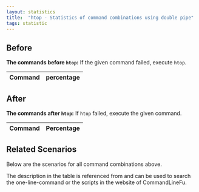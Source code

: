 ```yaml
---
layout: statistics
title:  "htop - Statistics of command combinations using double pipe"
tags: statistic
---
```


## Before

__The commands before `htop`:__ If the given command failed, execute `htop`.

| Command | percentage |
|--------|--------|



## After

__The commands after `htop`:__ If `htop` failed, execute the given command.

| Command | Percentage | 
|-------|--------|



## Related Scenarios

Below are the scenarios for all command combinations above.

The description in the table is referenced from and can be used to search the one-line-command or the scripts in the website of CommandLineFu.




